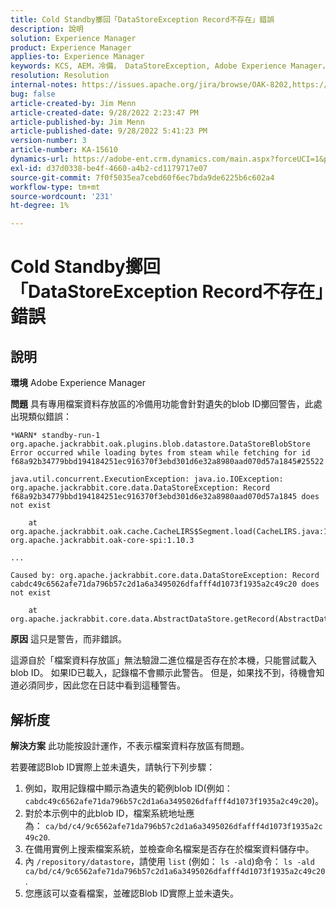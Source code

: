 ```yaml
---
title: Cold Standby擲回「DataStoreException Record不存在」錯誤
description: 說明
solution: Experience Manager
product: Experience Manager
applies-to: Experience Manager
keywords: KCS, AEM，冷備， DataStoreException, Adobe Experience Manager，記錄不存在，錯誤，警告，警告
resolution: Resolution
internal-notes: https://issues.apache.org/jira/browse/OAK-8202,https://jira.corp.adobe.com/browse/GRANITE-11668
bug: false
article-created-by: Jim Menn
article-created-date: 9/28/2022 2:23:47 PM
article-published-by: Jim Menn
article-published-date: 9/28/2022 5:41:23 PM
version-number: 3
article-number: KA-15610
dynamics-url: https://adobe-ent.crm.dynamics.com/main.aspx?forceUCI=1&pagetype=entityrecord&etn=knowledgearticle&id=5e521024-393f-ed11-9db1-0022480866ad
exl-id: d37d0338-be4f-4660-a4b2-cd1179717e07
source-git-commit: 7f0f5035ea7cebd60f6ec7bda9de6225b6c602a4
workflow-type: tm+mt
source-wordcount: '231'
ht-degree: 1%

---
```


# Cold Standby擲回「DataStoreException Record不存在」錯誤

## 說明


<b>環境</b>
Adobe Experience Manager

<b>問題</b>
具有專用檔案資料存放區的冷備用功能會針對遺失的blob ID擲回警告，此處出現類似錯誤：


```
*WARN* standby-run-1 org.apache.jackrabbit.oak.plugins.blob.datastore.DataStoreBlobStore Error occurred while loading bytes from steam while fetching for id f68a92b34779bbd194184251ec916370f3ebd301d6e32a8980aad070d57a1845#25522

java.util.concurrent.ExecutionException: java.io.IOException: org.apache.jackrabbit.core.data.DataStoreException: Record f68a92b34779bbd194184251ec916370f3ebd301d6e32a8980aad070d57a1845 does not exist

    at org.apache.jackrabbit.oak.cache.CacheLIRS$Segment.load(CacheLIRS.java:1017) org.apache.jackrabbit.oak-core-spi:1.10.3

...

Caused by: org.apache.jackrabbit.core.data.DataStoreException: Record cabdc49c6562afe71da796b57c2d1a6a3495026dfafff4d1073f1935a2c49c20 does not exist

    at org.apache.jackrabbit.core.data.AbstractDataStore.getRecord(AbstractDataStore.java:59)
```


<b>原因</b>
這只是警告，而非錯誤。

這源自於「檔案資料存放區」無法驗證二進位檔是否存在於本機，只能嘗試載入blob ID。
如果ID已載入，記錄檔不會顯示此警告。
但是，如果找不到，待機會知道必須同步，因此您在日誌中看到這種警告。


## 解析度


<b>解決方案</b>
此功能按設計運作，不表示檔案資料存放區有問題。

若要確認Blob ID實際上並未遺失，請執行下列步驟：

1. 例如，取用記錄檔中顯示為遺失的範例blob ID(例如： `cabdc49c6562afe71da796b57c2d1a6a3495026dfafff4d1073f1935a2c49c20`)。
2. 對於本示例中的此blob ID，檔案系統地址應為： `ca/bd/c4/9c6562afe71da796b57c2d1a6a3495026dfafff4d1073f1935a2c49c20`.
3. 在備用實例上搜索檔案系統，並檢查命名檔案是否存在於檔案資料儲存中。
4. 內 `/repository/datastore`，請使用 `list` (例如： `ls -ald`)命令： `ls -ald ca/bd/c4/9c6562afe71da796b57c2d1a6a3495026dfafff4d1073f1935a2c49c20`.
5. 您應該可以查看檔案，並確認Blob ID實際上並未遺失。
